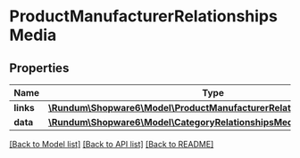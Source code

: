 # ProductManufacturerRelationshipsMedia

## Properties
Name | Type | Description | Notes
------------ | ------------- | ------------- | -------------
**links** | [**\Rundum\Shopware6\Model\ProductManufacturerRelationshipsMediaLinks**](ProductManufacturerRelationshipsMediaLinks.md) |  | [optional] 
**data** | [**\Rundum\Shopware6\Model\CategoryRelationshipsMediaData**](CategoryRelationshipsMediaData.md) |  | [optional] 

[[Back to Model list]](../../README.md#documentation-for-models) [[Back to API list]](../../README.md#documentation-for-api-endpoints) [[Back to README]](../../README.md)

